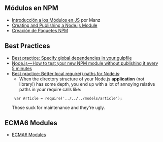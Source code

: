 ---
---

## Módulos en NPM

* [Introducción a los Módulos en JS](https://lenguajejs.com/automatizadores/introduccion/commonjs-vs-es-modules/) por Manz
* [Creating and Publishing a Node.js Module](creating-and-publishing-npm-module) 
* [Creación de Paquetes NPM](nodejspackages.html)

## Best Practices

* [Best practice: Specify global dependencies in your gulpfile](https://stackoverflow.com/questions/14657170/installing-global-npm-dependencies-via-package-json)
* [Node.js — How to test your new NPM module without publishing it every 5 minutes](https://medium.com/@the1mills/how-to-test-your-npm-module-without-publishing-it-every-5-minutes-1c4cb4b369be)
* [Best practice: Better local require() paths for Node.js](https://gist.github.com/branneman/8048520): 
   - When the directory structure of your Node.js **application** (not library!) has some depth, you end up with a lot of annoying relative paths in your require calls like:
    ```
     var Article = require('../../../models/article');
    ```
   Those suck for maintenance and they're ugly.

## ECMA6 Modules

* [ECMA6 Modules](ecma6-modules)